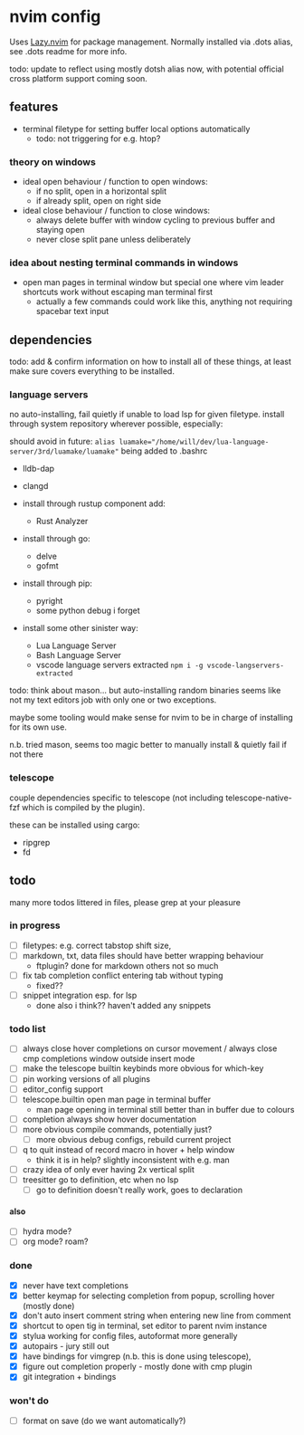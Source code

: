 # nvim config

Uses [Lazy.nvim](https://github.com/folke/lazy.nvim) for package management.
Normally installed via .dots alias, see .dots readme for more info.

todo: update to reflect using mostly dotsh alias now, with potential official cross platform support coming soon.

## features

- terminal filetype for setting buffer local options automatically
  - todo: not triggering for e.g. htop?

### theory on windows

- ideal open behaviour / function to open windows:
  - if no split, open in a horizontal split
  - if already split, open on right side
- ideal close behaviour / function to close windows:
  - always delete buffer with window cycling to previous buffer and staying open
  - never close split pane unless deliberately

### idea about nesting terminal commands in windows

- open man pages in terminal window but special one where vim leader shortcuts work without escaping man terminal first
  - actually a few commands could work like this, anything not requiring spacebar text input

## dependencies

todo: add & confirm information on how to install all of these things, at least make sure covers everything to be installed.

### language servers

no auto-installing, fail quietly if unable to load lsp for given filetype.
install through system repository wherever possible, especially:

should avoid in future:
`alias luamake="/home/will/dev/lua-language-server/3rd/luamake/luamake"`
being added to .bashrc

- lldb-dap
- clangd

- install through rustup component add:
  - Rust Analyzer

- install through go:
  - delve
  - gofmt

- install through pip:
  - pyright
  - some python debug i forget

- install some other sinister way:
  - Lua Language Server
  - Bash Language Server
  - vscode language servers extracted
  `npm i -g vscode-langservers-extracted`

todo: think about mason... but auto-installing random binaries seems like not my text editors job with only one or two exceptions.

maybe some tooling would make sense for nvim to be in charge of installing for its own use.

n.b. tried mason, seems too magic better to manually install & quietly fail if not there

### telescope

couple dependencies specific to telescope (not including telescope-native-fzf which is compiled by the plugin).

these can be installed using cargo:

- ripgrep
- fd

## todo

many more todos littered in files, please grep at your pleasure

### in progress

- [ ] filetypes: e.g. correct tabstop shift size, 
- [ ] markdown, txt, data files should have better wrapping behaviour
  - ftplugin? done for markdown others not so much
- [ ] fix tab completion conflict entering tab without typing
  - fixed??
- [ ] snippet integration esp. for lsp
  - done also i think?? haven't added any snippets

### todo list

- [ ] always close hover completions on cursor movement / always close cmp completions window outside insert mode
- [ ] make the telescope builtin keybinds more obvious for which-key
- [ ] pin working versions of all plugins
- [ ] editor_config support
- [ ] telescope.builtin open man page in terminal buffer
    - man page opening in terminal still better than in buffer due to colours
- [ ] completion always show hover documentation
- [ ] more obvious compile commands, potentially just?
  - [ ] more obvious debug configs, rebuild current project
- [ ] q to quit instead of record macro in hover + help window
  - think it is in help? slightly inconsistent with e.g. man
- [ ] crazy idea of only ever having 2x vertical split
- [ ] treesitter go to definition, etc when no lsp
  - [ ] go to definition doesn't really work, goes to declaration

#### also

- [ ] hydra mode?
- [ ] org mode? roam?

### done

- [x] never have text completions
- [x] better keymap for selecting completion from popup, scrolling hover (mostly done)
- [x] don't auto insert comment string when entering new line from comment
- [x] shortcut to open tig in terminal, set editor to parent nvim instance
- [x] stylua working for config files, autoformat more generally
- [x] autopairs - jury still out
- [x] have bindings for vimgrep (n.b. this is done using telescope), 
- [x] figure out completion properly - mostly done with cmp plugin
- [x] git integration + bindings

### won't do

- [ ] format on save (do we want automatically?)
